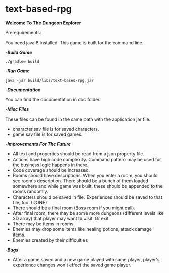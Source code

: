 # text-based-rpg

**Welcome To The Dungeon Explorer**

Prerequirements: 

You need java 8 installed. 
This game is built for the command line.


-_**Build Game**_

`./gradlew build`

-_**Run Game**_

`java -jar build/libs/text-based-rpg.jar`

-_**Documentation**_

You can find the documentation in doc folder.

-_**Misc Files**_

These files can be found in the same path with the application jar file.

- character.sav file is for saved characters.
- game.sav file is for saved games.

-_**Improvements For The Future**_


- All text and properties should be read from a json property file.
- Actions have high code complexity. Command pattern may be used for the business logic happens in there.
- Code coverage should be increased.
- Rooms should have descriptions. When you enter a room, you should see room's description. There should be a bunch of them loaded somewhere and while game was built, these should be appended to the rooms randomly.
- Characters should be saved in file. Experiences should be saved to that file, too. (DONE)
- There should be a final room (Boss room if you might call).
- After final room, there may be some more dungeons (different levels like 3D array) that player may want to visit. Or exit.
- There may be items in rooms.
- Enemies may drop some items like healing potions, attack damage items.
- Enemies created by their difficulties

-_**Bugs**_

- After a game saved and a new game played with same player, player's experience changes won't effect the saved game
player.